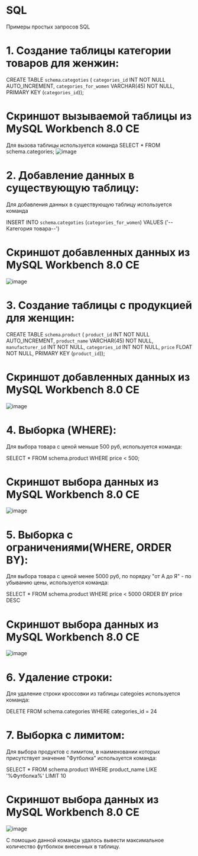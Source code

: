 # SQL
Примеры простых запросов SQL

 # 1. Создание таблицы категории товаров для женжин:

CREATE TABLE `schema`.`categoties` (
  `categories_id` INT NOT NULL AUTO_INCREMENT,
  `categories_for_women` VARCHAR(45) NOT NULL,
  PRIMARY KEY (`categories_id`));
  
  # Скриншот вызываемой таблицы из MySQL Workbench 8.0 CE
  Для вызова таблицы используется команда SELECT * FROM schema.categories;
  ![image](https://user-images.githubusercontent.com/108890950/182361340-d48fbfa5-443a-4e8c-b2a7-bd30d604ac88.png)

 # 2. Добавление данных в существующую таблицу:
 
 Для добавления данных в существующую таблицу используется команда 

 INSERT INTO `schema`.`categoties` (`categories_for_women`) VALUES ('--Категория товара--')
 
 
<!--INSERT INTO `schema`.`categoties` (`categories_for_women`) VALUES ('Футболки');
INSERT INTO `schema`.`categoties` (`categories_for_women`) VALUES ('Шорты');
INSERT INTO `schema`.`categoties` (`categories_for_women`) VALUES ('Бра');
INSERT INTO `schema`.`categoties` (`categories_for_women`) VALUES ('Купальники');
INSERT INTO `schema`.`categoties` (`categories_for_women`) VALUES ('Головные уборы');
INSERT INTO `schema`.`categoties` (`categories_for_women`) VALUES ('Майки');
INSERT INTO `schema`.`categoties` (`categories_for_women`) VALUES ('Легинсы');
INSERT INTO `schema`.`categoties` (`categories_for_women`) VALUES ('Платья');
INSERT INTO `schema`.`categoties` (`categories_for_women`) VALUES ('Толстовки и худи');
INSERT INTO `schema`.`categoties` (`categories_for_women`) VALUES ('Брюки');
INSERT INTO `schema`.`categoties` (`categories_for_women`) VALUES ('Юбки');
INSERT INTO `schema`.`categoties` (`categories_for_women`) VALUES ('Туники');
INSERT INTO `schema`.`categoties` (`categories_for_women`) VALUES ('Бикини');
INSERT INTO `schema`.`categoties` (`categories_for_women`) VALUES ('Рубашки');
INSERT INTO `schema`.`categoties` (`categories_for_women`) VALUES ('Поло');
INSERT INTO `schema`.`categoties` (`categories_for_women`) VALUES ('Бриджи');
INSERT INTO `schema`.`categoties` (`categories_for_women`) VALUES ('Костюмы');
INSERT INTO `schema`.`categoties` (`categories_for_women`) VALUES ('Бельё');
INSERT INTO `schema`.`categoties` (`categories_for_women`) VALUES ('Термобельё');
INSERT INTO `schema`.`categoties` (`categories_for_women`) VALUES ('Носки и гетры');
INSERT INTO `schema`.`categoties` (`categories_for_women`) VALUES ('Куртки');
INSERT INTO `schema`.`categoties` (`categories_for_women`) VALUES ('Жилеты');
INSERT INTO `schema`.`categoties` (`categories_for_women`) VALUES ('Дождевики');-->

 # Скриншот добавленных данных из MySQL Workbench 8.0 CE
 
![image](https://user-images.githubusercontent.com/108890950/182361415-72f15e6d-cfe2-42f9-b86e-f26525640bcb.png)

 # 3. Создание таблицы с продукцией для женщин:
 
 CREATE TABLE `schema`.`product` (
  `product_id` INT NOT NULL AUTO_INCREMENT,
  `product_name` VARCHAR(45) NOT NULL,
  `manufacturer_id` INT NOT NULL,
  `categories_id` INT NOT NULL,
  `price` FLOAT NOT NULL,
  PRIMARY KEY (`product_id`));

 # Скриншот добавленных данных из MySQL Workbench 8.0 CE
 
  ![image](https://user-images.githubusercontent.com/108890950/182365348-7e27c57a-c64a-4602-a2b6-caaf999014b2.png)
  
 # 4. Выборка (WHERE):
 
 Для выбора товара с ценой меньше 500 руб, используется команда:
 
 SELECT * FROM schema.product WHERE price < 500;

 # Скриншот выбора данных из MySQL Workbench 8.0 CE
 
 ![image](https://user-images.githubusercontent.com/108890950/182365879-4e99308a-a945-49ee-bc98-c9a807115f74.png)
 
 # 5. Выборка c ограничениями(WHERE, ORDER BY):
 
 Для выбора товара с ценой менее 5000 руб, по порядку "от А до Я" - по убыванию цены, используется команда:
 
SELECT * FROM schema.product WHERE price < 5000 ORDER BY price DESC

# Скриншот выбора данных из MySQL Workbench 8.0 CE
 
![image](https://user-images.githubusercontent.com/108890950/182367334-15bb69a2-7018-43d6-9540-2fa999facb08.png)

# 6. Удаление строки:
 
 Для удаление строки кроссовки из таблицы categoies используется команда:
 
 DELETE FROM schema.categories WHERE categories_id = 24
 
# 7. Выборка с лимитом:

 Для выбора продуктов с лимитом, в наименовании которых присутствует значение "Футболка" используется команда:
 
 SELECT * FROM schema.product WHERE product_name LIKE '%Футболка%' LIMIT 10
 
 # Скриншот выбора данных из MySQL Workbench 8.0 CE
 
 ![image](https://user-images.githubusercontent.com/108890950/182369522-1f93be8c-6461-4244-8b01-9c96af4950b7.png)

С помощью данной команды удалось вывести максимальное количество футболкок внесенных в таблицу.
 
 
